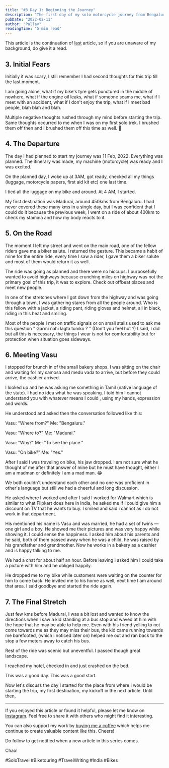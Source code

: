 ```yaml
---
title: "#3 Day 1: Beginning the Journey"
description: "The first day of my solo motorcycle journey from Bengaluru to Madurai, filled with initial fears, memorable encounters, and the thrill of the open road."
pubDate: "2022-02-11"
author: "Pallav"
readingTime: "5 min read"
---
```


This article is the continuation of [last](/blog/planning-west-coast-journey) article, so if you are unaware of my background, do give it a read.

## 3. Initial Fears

Initially it was scary, I still remember I had second thoughts for this trip till the last moment.

I am going alone, what if my bike's tyre gets punctured in the middle of nowhere, what if the engine oil leaks, what if someone scams me, what if I meet with an accident, what if I don't enjoy the trip, what if I meet bad people, blah blah and blah.

Multiple negative thoughts rushed through my mind before starting the trip. Same thoughts occurred to me when I was on my first solo trek. I brushed them off then and I brushed them off this time as well. 🙌

## 4. The Departure

The day I had planned to start my journey was 11 Feb, 2022. Everything was planned. The itinerary was made, my machine (motorcycle) was ready and I was excited.

On the planned day, I woke up at 3AM, got ready, checked all my things (luggage, motorcycle papers, first aid kit etc) one last time.

I tied all the luggage on my bike and around. At 4 AM, I started.

My first destination was Madurai, around 450kms from Bengaluru. I had never covered these many kms in a single day, but I was confident that I could do it because the previous week, I went on a ride of about 400km to check my stamina and how my body reacts to it.

## 5. On the Road

The moment I left my street and went on the main road, one of the fellow riders gave me a biker salute. I returned the gesture. This became a habit of mine for the entire ride, every time I saw a rider, I gave them a biker salute and most of them would return it as well.

The ride was going as planned and there were no hiccups. I purposefully wanted to avoid highways because crunching miles on highway was not the primary goal of this trip, it was to explore. Check out offbeat places and meet new people.

In one of the stretches where I got down from the highway and was going through a town, I was gathering stares from all the people around. Who is this fellow with a jacket, a riding pant, riding gloves and helmet, all in black, riding in this heat and smiling.

Most of the people I met on traffic signals or on small stalls used to ask me this question
" Garmi nahi lagta tumko ? " (Don't you feel hot ?)
I said, I did but all this is necessary, the things I wear is not for comfortability but for protection when situation goes sideways.

## 6. Meeting Vasu

I stopped for brunch in of the small bakery shops. I was sitting on the chair and waiting for my samosa and medu vada to arrive, but before they could arrive, the cashier arrived.

I looked up and he was asking me something in Tamil (native language of the state). I had no idea what he was speaking. I told him I cannot understand you with whatever means I could , using my hands, expression and words.

He understood and asked then the conversation followed like this:

Vasu: "Where from?"
Me: "Bengaluru."

Vasu: "Where to?"
Me: "Madurai."

Vasu: "Why?"
Me: "To see the place."

Vasu: "On bike?"
Me: "Yes."

After I said I was traveling on bike, his jaw dropped. I am not sure what he thought of me after that answer of mine but he must have thought, either I am a madman or definitely I am a mad man. 😂

We both couldn't understand each other and no one was proficient in other's language but still we had a cheerful and long discussion.

He asked where I worked and after I said I worked for Walmart which is similar to what Flipkart does here in India, he asked me if I could give him a discount on TV that he wants to buy. I smiled and said i cannot as I do not work in that department.

His mentioned his name is Vasu and was married, he had a set of twins — one girl and a boy. He showed me their pictures and was very happy while showing it. I could sense the happiness. I asked him about his parents and he said, both of them passed away when he was a child, he was raised by his grandfather and grandmother. Now he works in a bakery as a cashier and is happy talking to me.

We had a chat for about half an hour. Before leaving I asked him I could take a picture with him and he obliged happily.

He dropped me to my bike while customers were waiting on the counter for him to come back. He invited me to his home as well, next time I am around that area. I said goodbye and started the ride again.

## 7. The Final Stretch

Just few kms before Madurai, I was a bit lost and wanted to know the directions when i saw a kid standing at a bus stop and waved at him with the hope that he may be able to help me. Even with his friend yelling to not come towards me as they may miss their bus, the kid came running towards me barefooted, (which i noticed later on) helped me out and ran back to the stop a few meters away to catch his bus.

Rest of the ride was scenic but uneventful. I passed though great landscape.

I reached my hotel, checked in and just crashed on the bed.

This was a good day. This was a good start.

Now let's discuss the day I started for the place from where I would be starting the trip, my first destination, my kickoff in the next article. Until then,

---

If you enjoyed this article or found it helpful, please let me know on [Instagram](https://www.instagram.com/pallav_jha26/). Feel free to share it with others who might find it interesting.

You can also support my work by [buying me a coffee](https://buymeacoffee.com/pallavjha) which helps me continue to create valuable content like this. Cheers!

Do follow to get notified when a new article in this series comes.

Chao!

#SoloTravel #Biketouring #TravelWriting #India #Bikes